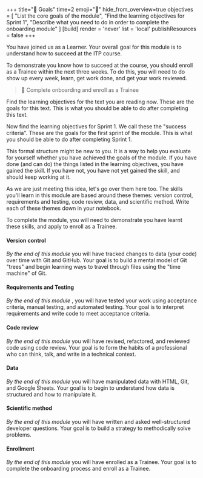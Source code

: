 +++
title="🎯 Goals"
time=2
emoji="🎯"
hide_from_overview=true
objectives = [
  "List the core goals of the module",
  "Find the learning objectives for Sprint 1",
  "Describe what you need to do in order to complete the onboarding module"
]
[build]
  render = 'never'
  list = 'local'
  publishResources = false
+++

You have joined us as a Learner. Your overall goal for this module is to understand how to succeed at the ITP course.

To demonstrate you know how to succeed at the course, you should enroll as a Trainee within the next three weeks. To do this, you will need to do show up every week, learn, get work done, and get your work reviewed.

> 🎯 Complete onboarding and enroll as a Trainee

Find the learning objectives for the text you are reading now. These are the goals for this text. This is what you should be able to do after completing this text.

Now find the learning objectives for Sprint 1. We call these the "success criteria". These are the goals for the first sprint of the module. This is what you should be able to do after completing Sprint 1.

This formal structure might be new to you. It is a way to help you evaluate for yourself whether you have achieved the goals of the module. If you have done (and can do) the things listed in the learning objectives, you have gained the skill. If you have not, you have not yet gained the skill, and should keep working at it.

As we are just meeting this idea, let's go over them here too. The skills you'll learn in this module are based around these themes: version control, requirements and testing, code review, data, and scientific method. Write each of these themes down in your notebook.

To complete the module, you will need to demonstrate you have learnt these skills, and apply to enroll as a Trainee.

#### Version control

_By the end of this module_ you will have tracked changes to data (your code) over time with Git and GitHub. Your goal is to build a mental model of Git "trees" and begin learning ways to travel through files using the "time machine" of Git.

#### Requirements and Testing

_By the end of this module_ , you will have tested your work using acceptance criteria, manual testing, and automated testing. Your goal is to interpret requirements and write code to meet acceptance criteria.

#### Code review

_By the end of this module_ you will have revised, refactored, and reviewed code using code review. Your goal is to form the habits of a professional who can think, talk, and write in a technical context.

#### Data

_By the end of this module_ you will have manipulated data with HTML, Git, and Google Sheets. Your goal is to begin to understand how data is structured and how to manipulate it.

#### Scientific method

_By the end of this module_ you will have written and asked well-structured developer questions. Your goal is to build a strategy to methodically solve problems.

#### Enrollment

_By the end of this module_ you will have enrolled as a Trainee. Your goal is to complete the onboarding process and enroll as a Trainee.
